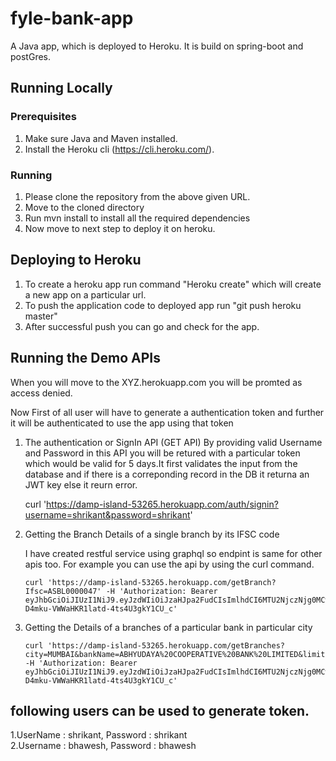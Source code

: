# fyle-bank-app

A Java app, which is deployed to Heroku. It is build on spring-boot and postGres.

## Running Locally

### Prerequisites

1. Make sure Java and Maven installed.
2. Install the Heroku cli (https://cli.heroku.com/).

### Running

1. Please clone the repository from the above given URL.
2. Move to the cloned directory
3. Run mvn install to install all the required dependencies
4. Now move to next step to deploy it on heroku.


## Deploying to Heroku

1. To create a heroku app run command "Heroku create" which will create a new app on a particular url.
2. To push the application code to deployed app run "git push heroku master"
3. After successful push you can go and check for the app.



## Running the Demo APIs

When you will move to the XYZ.herokuapp.com you will be promted as access denied.

Now First of all user will have to generate a authentication token and further it will be authenticated to use the app using that token

 1. The authentication or SignIn API (GET API)
   By providing valid Username and Password in this API you will be retured with a particular token which would be valid for 5 days.It first validates the input from the database and if there is a correponding record in the DB it returna an JWT key else it reurn error.
      
    curl 'https://damp-island-53265.herokuapp.com/auth/signin?username=shrikant&password=shrikant'
   
 2. Getting the Branch Details of a single branch by its IFSC code
    
    I have created restful service using graphql so endpint is same for other apis too. For example you can use the api by using the curl command.
    
        curl 'https://damp-island-53265.herokuapp.com/getBranch?Ifsc=ASBL0000047' -H 'Authorization: Bearer eyJhbGciOiJIUzI1NiJ9.eyJzdWIiOiJzaHJpa2FudCIsImlhdCI6MTU2NjczNjg0MCwiZXhwIjoxNTY3MTY4ODQwfQ.AOzArE5uD-D4mku-VWWaHKR1latd-4ts4U3gkY1CU_c'
    
 3. Getting the  Details of a branches of a particular bank in particular city
  
        curl 'https://damp-island-53265.herokuapp.com/getBranches?city=MUMBAI&bankName=ABHYUDAYA%20COOPERATIVE%20BANK%20LIMITED&limit=4&offSet=1' -H 'Authorization: Bearer eyJhbGciOiJIUzI1NiJ9.eyJzdWIiOiJzaHJpa2FudCIsImlhdCI6MTU2NjczNjg0MCwiZXhwIjoxNTY3MTY4ODQwfQ.AOzArE5uD-D4mku-VWWaHKR1latd-4ts4U3gkY1CU_c'
          

## following users can be used to generate token.

1.UserName : shrikant, Password : shrikant    
2.Username : bhawesh, Password : bhawesh
 
 
    
  
 
   
   
  
    
